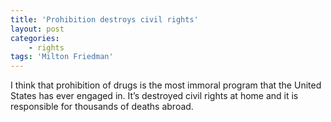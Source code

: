 ```yaml
---
title: 'Prohibition destroys civil rights'
layout: post
categories:
    - rights
tags: 'Milton Friedman'
---
```


I think that prohibition of drugs is the most immoral program that the United States has ever engaged in. It’s destroyed civil rights at home and it is responsible for thousands of deaths abroad.